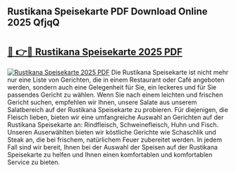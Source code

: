 ## Rustikana Speisekarte PDF Download Online 2025 QfjqQ

# <h2><a href="http://gcd80v.nevu.top/?p=Rustikana+Speisekarte">🔗 👉🔴 Rustikana Speisekarte 2025 PDF</a></h2>

[![Rustikana Speisekarte 2025 PDF](https://i.imgur.com/dBaPXMq.png)](http://gcd80v.nevu.top/?p=Rustikana+Speisekarte)
Die Rustikana Speisekarte ist nicht mehr nur eine Liste von Gerichten, die in einem Restaurant oder Café angeboten werden, sondern auch eine Gelegenheit für Sie, ein leckeres und für Sie passendes Gericht zu wählen. Wenn Sie nach einem leichten und frischen Gericht suchen, empfehlen wir Ihnen, unsere Salate aus unserem Salatbereich auf der Rustikana Speisekarte zu probieren. Für diejenigen, die Fleisch lieben, bieten wir eine umfangreiche Auswahl an Gerichten auf der Rustikana Speisekarte an: Rindfleisch, Schweinefleisch, Huhn und Fisch. Unseren Auserwählten bieten wir köstliche Gerichte wie Schaschlik und Steak an, die bei frischem, natürlichem Feuer zubereitet werden. In jedem Fall sind wir bereit, Ihnen bei der Auswahl der Speisen auf der Rustikana Speisekarte zu helfen und Ihnen einen komfortablen und komfortablen Service zu bieten.

